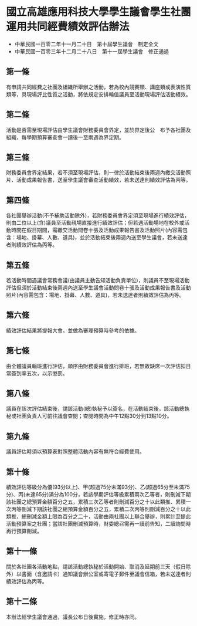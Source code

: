 # 國立高雄應用科技大學學生議會學生社團運用共同經費績效評估辦法

* 中華民國一百零二年十一月二十日　第十屆學生議會　制定全文
* 中華民國一百零三年十二月二十八日　第十一屆學生議會　修正通過

## 第一條

有申請共同經費之社團及組織所舉辦之活動，若為校內競賽類、講座類或表演性質類等，具現場評比性質之活動，將依規定安排輪值議員至活動現場評估活動績效。

## 第二條

活動是否需至現場評估由學生議會財務委員會界定，並於界定後公　布予各社團及組織，每學期預算審查會一讀後一至兩週為界定期。 

## 第三條

財務委員會界定結果，若不須至現場評估，則一律於活動結束後兩週內繳交活動照片、活動成果報告書，送至學生議會審查活動績效，若未送達則績效評估為丙等。

## 第四條

各社團舉辦活動(不予補助活動除外)，若財務委員會界定須至現場進行績效評估，則由二位以上(含)議員至活動現場直接進行績效評估；但若遇活動場地在校外或活動時間在假日期間，需繳交活動問卷十張及活動成果報告書及活動照片(內容需包含：場地、掛幕、人數、道具)，並於活動結束後兩週內送至學生議會，若未送達者則績效評估為丙等。

## 第五條

若活動時間遇議會常務會議(由議員主動告知活動負責單位)，則議員不至現場活動評估但須於活動結束後兩週內送至學生議會活動問卷十張及活動成果報告書及活動照片(內容需包含：場地、掛幕、人數、道具)，若未送達者則績效評估為丙等。

## 第六條

績效評估結果將提報大會，並做為審理預算時參考的依據。

## 第七條

由全體議員輪班進行評估，順序由財務委員會進行排班，若無故缺席一次評估扣日常簽到率五次，以示懲罰。

## 第八條

議員在該次評估結束後，請該活動(總)執秘予以簽名，在活動結束後，該活動總執秘或社團負責人可前往議會查閱；查閱時間為中午12點30分到13點10分。

## 第九條

議員評估時須以預算表對照整體活動內容有無符合經費使用。

## 第十條

績效評估等級分為優(93分以上)、甲(超過75分未滿93分)、乙(超過65分至未滿75分)、丙(未達65分)滿分為100分，若該學期評估等級累積兩次乙等者，則刪減下期該社團之總預算金額百分之五，累積三次乙等者則刪減百分之十以此類推、累積一次丙等刪減下期該社團之總預算金額百分之五，累積二次丙等則刪減百分之十以此類推，總刪減金額上限為百分之二十，活動由兩社團以上聯合舉辦，則累計至提此活動預算案之社團；當該社團刪減預算時，財委總召需再一讀前告知，二讀詢問時再行預算刪減。

## 第十一條

關於各社團各活動地點，請該活動總執秘於活動開始、取消及延期前三天（假日除外）以書面（含邀請卡）通知議會辦公室或寄電子郵件至議會信箱，若未送達者則績效評估為丙等。

## 第十二條

本辦法經學生議會通過，議長公布日後實施，修正時亦同。